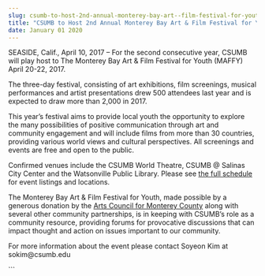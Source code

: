 ```yaml
---
slug: csumb-to-host-2nd-annual-monterey-bay-art--film-festival-for-youth-expects-2000-attendees
title: "CSUMB to Host 2nd Annual Monterey Bay Art & Film Festival for Youth: Expects 2,000 Attendees"
date: January 01 2020
---
```


 
<p>
  SEASIDE, Calif., April 10, 2017 – For the second consecutive year, CSUMB will
  play host to The Monterey Bay Art & Film Festival for Youth (MAFFY) April
  20-22, 2017.
</p>
<p>
  The three&#45;day festival, consisting of art exhibitions, film screenings,
  musical performances and artist presentations drew 500 attendees last year and
  is expected to draw more than 2,000 in 2017.
</p>
<p>
  This year’s festival aims to provide local youth the opportunity to explore
  the many possibilities of positive communication through art and community
  engagement and will include films from more than 30 countries, providing
  various world views and cultural perspectives. All screenings and events are
  free and open to the public.
</p>
<p>
  Confirmed venues include the CSUMB World Theatre, CSUMB @ Salinas City Center
  and the Watsonville Public Library. Please see
  <a href="https://www.maffy.org/schedule">the full schedule</a> for event
  listings and locations.
</p>
<p>
  The Monterey Bay Art &amp; Film Festival for Youth, made possible by a
  generous donation by the
  <a href="https://arts4mc.org">Arts Council for Monterey County</a> along with
  several other community partnerships, is in keeping with CSUMB’s role as a
  community resource, providing forums for provocative discussions that can
  impact thought and action on issues important to our community.
</p>
<p>
  For more information about the event please contact Soyeon Kim at
  sokim@csumb.edu
</p>
```
